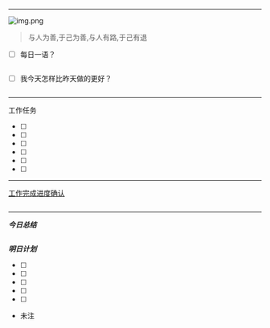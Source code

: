 ----

![img.png](../image.jpg)

> 与人为善,于己为善,与人有路,于己有退

- [ ] 每日一语？
  
  ```
  
  ```



- [ ] 我今天怎样比昨天做的更好？
  
  ```
  
  ```

-----

<div id="jump">工作任务</div>

- [ ] 
- [ ] 
- [ ] 
- [ ] 
- [ ] 
- [ ] 

---

[工作完成进度确认](#jump)

```

```

---

***今日总结***  

```

```

***明日计划***

- [ ] 
- [ ] 
- [ ] 
- [ ] 
- [ ] 

- 未注
  
  ```
  
  ```
